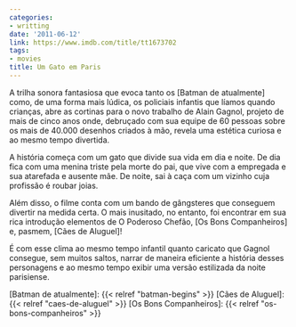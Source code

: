 ```yaml
---
categories:
- writting
date: '2011-06-12'
link: https://www.imdb.com/title/tt1673702
tags:
- movies
title: Um Gato em Paris
---
```


A trilha sonora fantasiosa que evoca tanto os [Batman de atualmente] como, de uma forma mais lúdica, os policiais infantis que líamos quando crianças, abre as cortinas para o novo trabalho de Alain Gagnol, projeto de mais de cinco anos onde, debruçado com sua equipe de 60 pessoas sobre os mais de 40.000 desenhos criados à mão, revela uma estética curiosa e ao mesmo tempo divertida.

A história começa com um gato que divide sua vida em dia e noite. De dia fica com uma menina triste pela morte do pai, que vive com a empregada e sua atarefada e ausente mãe. De noite, sai à caça com um vizinho cuja profissão é roubar joias.

Além disso, o filme conta com um bando de gângsteres que conseguem divertir na medida certa. O mais inusitado, no entanto, foi encontrar em sua rica introdução elementos de O Poderoso Chefão, [Os Bons Companheiros] e, pasmem, [Cães de Aluguel]!

É com esse clima ao mesmo tempo infantil quanto caricato que Gagnol consegue, sem muitos saltos, narrar de maneira eficiente a história desses personagens e ao mesmo tempo exibir uma versão estilizada da noite parisiense.

[Batman de atualmente]: {{< relref "batman-begins" >}}
[Cães de Aluguel]: {{< relref "caes-de-aluguel" >}}
[Os Bons Companheiros]: {{< relref "os-bons-companheiros" >}}

